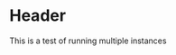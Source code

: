 <!-- TITLE: Home -->
<!-- SUBTITLE: A quick summary of Home -->

# Header
This is a test of running multiple instances
